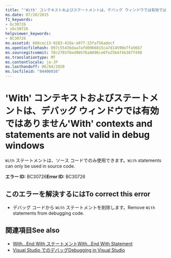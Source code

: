 ```yaml
---
title: "'With' コンテキストおよびステートメントは、デバッグ ウィンドウでは有効ではありません"
ms.date: 07/20/2015
f1_keywords:
- bc30726
- vbc30726
helpviewer_keywords:
- BC30726
ms.assetid: b08cec13-9283-419a-a97f-25fa756adecf
ms.openlocfilehash: 097c55436daa7afd0966815ca7d14590e7fa56b7
ms.sourcegitcommit: f8c270376ed905f6a8896ce0fe25b4f4b38ff498
ms.translationtype: MT
ms.contentlocale: ja-JP
ms.lasthandoff: 06/04/2020
ms.locfileid: "84406016"
---
```

# <a name="with-contexts-and-statements-are-not-valid-in-debug-windows"></a><span data-ttu-id="ab6b9-102">'With' コンテキストおよびステートメントは、デバッグ ウィンドウでは有効ではありません</span><span class="sxs-lookup"><span data-stu-id="ab6b9-102">'With' contexts and statements are not valid in debug windows</span></span>
<span data-ttu-id="ab6b9-103">`With` ステートメントは、ソース コードでのみ使用できます。</span><span class="sxs-lookup"><span data-stu-id="ab6b9-103">`With` statements can only be used in source code.</span></span>  
  
 <span data-ttu-id="ab6b9-104">**エラー ID:** BC30726</span><span class="sxs-lookup"><span data-stu-id="ab6b9-104">**Error ID:** BC30726</span></span>  
  
## <a name="to-correct-this-error"></a><span data-ttu-id="ab6b9-105">このエラーを解決するには</span><span class="sxs-lookup"><span data-stu-id="ab6b9-105">To correct this error</span></span>  
  
- <span data-ttu-id="ab6b9-106">デバッグ コードから `With` ステートメントを削除します。</span><span class="sxs-lookup"><span data-stu-id="ab6b9-106">Remove `With` statements from debugging code.</span></span>  
  
## <a name="see-also"></a><span data-ttu-id="ab6b9-107">関連項目</span><span class="sxs-lookup"><span data-stu-id="ab6b9-107">See also</span></span>

- [<span data-ttu-id="ab6b9-108">With...End With ステートメント</span><span class="sxs-lookup"><span data-stu-id="ab6b9-108">With...End With Statement</span></span>](../language-reference/statements/with-end-with-statement.md)
- [<span data-ttu-id="ab6b9-109">Visual Studio でのデバッグ</span><span class="sxs-lookup"><span data-stu-id="ab6b9-109">Debugging in Visual Studio</span></span>](/visualstudio/debugger/debugger-feature-tour)
